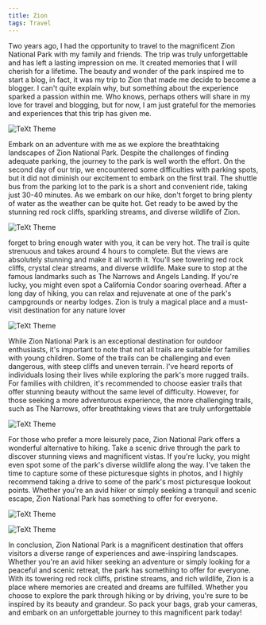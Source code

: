 ```yaml
---
title: Zion
tags: Travel
---
```


Two years ago, I had the opportunity to travel to the magnificent Zion National Park with my family and friends. The trip was truly unforgettable and has left a lasting impression on me. It created memories that I will cherish for a lifetime. The beauty and wonder of the park inspired me to start a blog, in fact, it was my trip to Zion that made me decide to become a blogger. I can't quite explain why, but something about the experience sparked a passion within me. Who knows, perhaps others will share in my love for travel and blogging, but for now, I am just grateful for the memories and experiences that this trip has given me.


![TeXt Theme](https://storage.googleapis.com/twittersheet-275317/cdc_dataset_de_interview/zion_me.JPG)

Embark on an adventure with me as we explore the breathtaking landscapes of Zion National Park. Despite the challenges of finding adequate parking, the journey to the park is well worth the effort. On the second day of our trip, we encountered some difficulties with parking spots, but it did not diminish our excitement to embark on the first trail. The shuttle bus from the parking lot to the park is a short and convenient ride, taking just 30-40 minutes. As we embark on our hike, don't forget to bring plenty of water as the weather can be quite hot. Get ready to be awed by the stunning red rock cliffs, sparkling streams, and diverse wildlife of Zion.

![TeXt Theme](https://storage.googleapis.com/twittersheet-275317/cdc_dataset_de_interview/zion.JPG)

forget to bring enough water with you, it can be very hot. The trail is quite strenuous and takes around 4 hours to complete. But the views are absolutely stunning and make it all worth it. You'll see towering red rock cliffs, crystal clear streams, and diverse wildlife. Make sure to stop at the famous landmarks such as The Narrows and Angels Landing. If you're lucky, you might even spot a California Condor soaring overhead. After a long day of hiking, you can relax and rejuvenate at one of the park's campgrounds or nearby lodges. Zion is truly a magical place and a must-visit destination for any nature lover

![TeXt Theme](https://storage.googleapis.com/twittersheet-275317/cdc_dataset_de_interview/zion_people.JPG)

While Zion National Park is an exceptional destination for outdoor enthusiasts, it's important to note that not all trails are suitable for families with young children. Some of the trails can be challenging and even dangerous, with steep cliffs and uneven terrain. I've heard reports of individuals losing their lives while exploring the park's more rugged trails. For families with children, it's recommended to choose easier trails that offer stunning beauty without the same level of difficulty. However, for those seeking a more adventurous experience, the more challenging trails, such as The Narrows, offer breathtaking views that are truly unforgettable

![TeXt Theme](https://storage.googleapis.com/twittersheet-275317/cdc_dataset_de_interview/zion_person.JPG)

For those who prefer a more leisurely pace, Zion National Park offers a wonderful alternative to hiking. Take a scenic drive through the park to discover stunning views and magnificent vistas. If you're lucky, you might even spot some of the park's diverse wildlife along the way. I've taken the time to capture some of these picturesque sights in photos, and I highly recommend taking a drive to some of the park's most picturesque lookout points. Whether you're an avid hiker or simply seeking a tranquil and scenic escape, Zion National Park has something to offer for everyone.

![TeXt Theme](https://storage.googleapis.com/twittersheet-275317/cdc_dataset_de_interview/zion_us.JPG)


![TeXt Theme](https://storage.googleapis.com/twittersheet-275317/cdc_dataset_de_interview/zion_zam.JPG)

In conclusion, Zion National Park is a magnificent destination that offers visitors a diverse range of experiences and awe-inspiring landscapes. Whether you're an avid hiker seeking an adventure or simply looking for a peaceful and scenic retreat, the park has something to offer for everyone. With its towering red rock cliffs, pristine streams, and rich wildlife, Zion is a place where memories are created and dreams are fulfilled. Whether you choose to explore the park through hiking or by driving, you're sure to be inspired by its beauty and grandeur. So pack your bags, grab your cameras, and embark on an unforgettable journey to this magnificent park today!